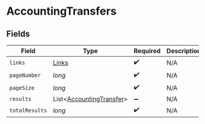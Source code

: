 # AccountingTransfers


## Fields

| Field                                                                 | Type                                                                  | Required                                                              | Description                                                           |
| --------------------------------------------------------------------- | --------------------------------------------------------------------- | --------------------------------------------------------------------- | --------------------------------------------------------------------- |
| `links`                                                               | [Links](../../models/shared/Links.md)                                 | :heavy_check_mark:                                                    | N/A                                                                   |
| `pageNumber`                                                          | *long*                                                                | :heavy_check_mark:                                                    | N/A                                                                   |
| `pageSize`                                                            | *long*                                                                | :heavy_check_mark:                                                    | N/A                                                                   |
| `results`                                                             | List<[AccountingTransfer](../../models/shared/AccountingTransfer.md)> | :heavy_minus_sign:                                                    | N/A                                                                   |
| `totalResults`                                                        | *long*                                                                | :heavy_check_mark:                                                    | N/A                                                                   |